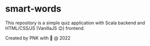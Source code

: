# smart-words
This repository is a simple quiz application with Scala backend and HTML/CSS/JS (VanillaJS 😉) frontend.

Created by PNK with 💚 @ 2022

